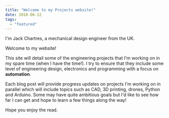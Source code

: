 ```yaml
---
title: "Welcome to my Projects website!"
date: 2018-06-22
tags: 
  - "featured"
---
```


I'm Jack Chartres, a mechanical design engineer from the UK.

Welcome to my website!

This site will detail some of the engineering projects that I'm working on in my spare time (when I have the time!). I try to ensure that they include some level of engineering design, electronics and programming with a focus on **automation**.

Each blog post will provide progress updates on projects I'm working on in parallel which will include topics such as CAD, 3D printing, drones, Python and Arduino. Some may have quite ambitious goals but I'd like to see how far I can get and hope to learn a few things along the way!

Hope you enjoy the read.
